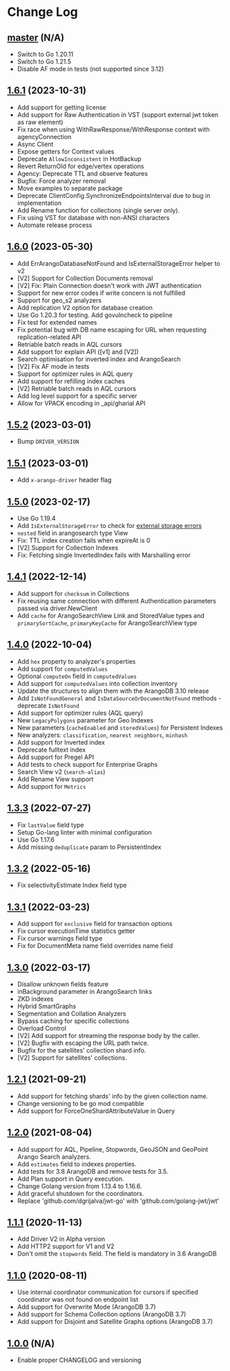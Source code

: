 # Change Log

## [master](https://github.com/arangodb/go-driver/tree/master) (N/A)
- Switch to Go 1.20.11
- Switch to Go 1.21.5
- Disable AF mode in tests (not supported since 3.12)

## [1.6.1](https://github.com/arangodb/go-driver/tree/v1.6.1) (2023-10-31)
- Add support for getting license
- Add support for Raw Authentication in VST (support external jwt token as raw element)
- Fix race when using WithRawResponse/WithResponse context with agencyConnection 
- Async Client
- Expose getters for Context values
- Deprecate `AllowInconsistent` in HotBackup
- Revert ReturnOld for edge/vertex operations
- Agency: Deprecate TTL and observe features
- Bugfix: Force analyzer removal
- Move examples to separate package
- Deprecate ClientConfig.SynchronizeEndpointsInterval due to bug in implementation
- Add Rename function for collections (single server only).
- Fix using VST for database with non-ANSI characters
- Automate release process

## [1.6.0](https://github.com/arangodb/go-driver/tree/v1.6.0) (2023-05-30)
- Add ErrArangoDatabaseNotFound and IsExternalStorageError helper to v2
- [V2] Support for Collection Documents removal
- [V2] Fix: Plain Connection doesn't work with JWT authentication
- Support for new error codes if write concern is not fulfilled
- Support for geo_s2 analyzers
- Add replication V2 option for database creation
- Use Go 1.20.3 for testing. Add govulncheck to pipeline
- Fix test for extended names
- Fix potential bug with DB name escaping for URL when requesting replication-related API
- Retriable batch reads in AQL cursors
- Add support for explain API ([v1] and [V2])
- Search optimisation for inverted index and ArangoSearch
- [V2] Fix AF mode in tests
- Support for optimizer rules in AQL query
- Add support for refilling index caches
- [V2] Retriable batch reads in AQL cursors
- Add log level support for a specific server
- Allow for VPACK encoding in _api/gharial API

## [1.5.2](https://github.com/arangodb/go-driver/tree/v1.5.2) (2023-03-01)
- Bump `DRIVER_VERSION`

## [1.5.1](https://github.com/arangodb/go-driver/tree/v1.5.1) (2023-03-01)
- Add `x-arango-driver` header flag

## [1.5.0](https://github.com/arangodb/go-driver/tree/v1.5.0) (2023-02-17)
- Use Go 1.19.4
- Add `IsExternalStorageError` to check for [external storage errors](https://www.arangodb.com/docs/stable/appendix-error-codes.html#external-arangodb-storage-errors)
- `nested` field in arangosearch type View
- Fix: TTL index creation fails when expireAt is 0
- [V2] Support for Collection Indexes
- Fix: Fetching single InvertedIndex fails with Marshalling error

## [1.4.1](https://github.com/arangodb/go-driver/tree/v1.4.1) (2022-12-14)
- Add support for `checksum` in Collections
- Fix reusing same connection with different Authentication parameters passed via driver.NewClient
- Add `cache` for ArangoSearchView Link and StoredValue types and `primarySortCache`, `primaryKeyCache` for ArangoSearchView type

## [1.4.0](https://github.com/arangodb/go-driver/tree/v1.4.0) (2022-10-04)
- Add `hex` property to analyzer's properties
- Add support for `computedValues`
- Optional `computeOn` field in `computedValues`
- Add support for `computedValues` into collection inventory
- Update the structures to align them with the ArangoDB 3.10 release
- Add `IsNotFoundGeneral` and `IsDataSourceOrDocumentNotFound` methods - deprecate `IsNotFound`
- Add support for optimizer rules (AQL query)
- New `LegacyPolygons` parameter for Geo Indexes
- New parameters (`cacheEnabled` and `storedValues`) for Persistent Indexes
- New analyzers: `classification`, `nearest neighbors`, `minhash`
- Add support for Inverted index
- Deprecate fulltext index
- Add support for Pregel API
- Add tests to check support for Enterprise Graphs
- Search View v2 (`search-alias`)
- Add Rename View support
- Add support for `Metrics`

## [1.3.3](https://github.com/arangodb/go-driver/tree/v1.3.3) (2022-07-27)
- Fix `lastValue` field type
- Setup Go-lang linter with minimal configuration
- Use Go 1.17.6
- Add missing `deduplicate` param to PersistentIndex

## [1.3.2](https://github.com/arangodb/go-driver/tree/v1.3.2) (2022-05-16)
- Fix selectivityEstimate Index field type

## [1.3.1](https://github.com/arangodb/go-driver/tree/v1.3.1) (2022-03-23)
- Add support for `exclusive` field for transaction options
- Fix cursor executionTime statistics getter
- Fix cursor warnings field type
- Fix for DocumentMeta name field overrides name field

## [1.3.0](https://github.com/arangodb/go-driver/tree/v1.3.0) (2022-03-17)
- Disallow unknown fields feature
- inBackground parameter in ArangoSearch links
- ZKD indexes
- Hybrid SmartGraphs
- Segmentation and Collation Analyzers
- Bypass caching for specific collections
- Overload Control
- [V2] Add support for streaming the response body by the caller.
- [V2] Bugfix with escaping the URL path twice.
- Bugfix for the satellites' collection shard info.
- [V2] Support for satellites' collections.

## [1.2.1](https://github.com/arangodb/go-driver/tree/v1.2.1) (2021-09-21)
- Add support for fetching shards' info by the given collection name.
- Change versioning to be go mod compatible
- Add support for ForceOneShardAttributeValue in Query

## [1.2.0](https://github.com/arangodb/go-driver/tree/1.2.0) (2021-08-04)
- Add support for AQL, Pipeline, Stopwords, GeoJSON and GeoPoint Arango Search analyzers.
- Add `estimates` field to indexes properties.
- Add tests for 3.8 ArangoDB and remove tests for 3.5.
- Add Plan support in Query execution.
- Change Golang version from 1.13.4 to 1.16.6.
- Add graceful shutdown for the coordinators.
- Replace 'github.com/dgrijalva/jwt-go' with 'github.com/golang-jwt/jwt'

## [1.1.1](https://github.com/arangodb/go-driver/tree/1.1.1) (2020-11-13)
- Add Driver V2 in Alpha version
- Add HTTP2 support for V1 and V2
- Don't omit the `stopwords` field. The field is mandatory in 3.6 ArangoDB

## [1.1.0](https://github.com/arangodb/go-driver/tree/1.1.0) (2020-08-11)
- Use internal coordinator communication for cursors if specified coordinator was not found on endpoint list
- Add support for Overwrite Mode (ArangoDB 3.7)
- Add support for Schema Collection options (ArangoDB 3.7)
- Add support for Disjoint and Satellite Graphs options (ArangoDB 3.7)

## [1.0.0](https://github.com/arangodb/go-driver/tree/1.0.0) (N/A)
- Enable proper CHANGELOG and versioning
